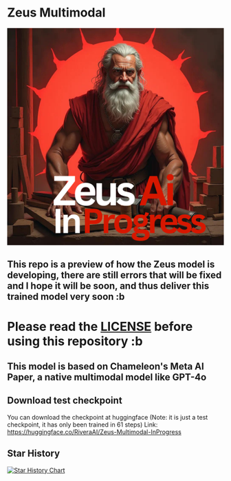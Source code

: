 # Zeus Multimodal
<p align="center">
  <img src="Zeusaiimg.png" alt="Descripción de la imagen">
</p>

## This repo is a preview of how the Zeus model is developing, there are still errors that will be fixed and I hope it will be soon, and thus deliver this trained model very soon :b

# Please read the [LICENSE](LICENSE.txt) before using this repository :b

## This model is based on Chameleon's Meta AI Paper, a native multimodal model like GPT-4o

## Download test checkpoint

You can download the checkpoint at huggingface (Note: it is just a test checkpoint, it has only been trained in 61 steps) 
Link: https://huggingface.co/RiveraAI/Zeus-Multimodal-InProgress

## Star History

[![Star History Chart](https://api.star-history.com/svg?repos=Rivera-ai/Zeus-Multimodal-InProgress&type=Date)](https://star-history.com/#Rivera-ai/Zeus-Multimodal-InProgress&Date)
